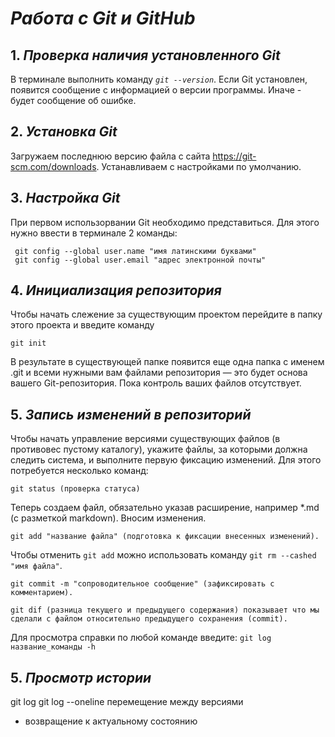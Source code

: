 
# ***Работа с Git и GitHub***

## 1. _Проверка наличия установленного Git_

В терминале выполнить команду 
_`git --version`_.
Если Git  установлен, появится сообщение с информацией о версии программы. Иначе - будет сообщение об ошибке.

## 2. _Установка Git_

Загружаем последнюю версию файла с сайта https://git-scm.com/downloads. Устанавливаем с настройками по умолчанию.


## 3. _Настройка Git_

При первом использорвании Git необходимо представиться. Для этого нужно ввести в терминале 2 команды:
```
 git config --global user.name "имя латинскими буквами"
 git config --global user.email "адрес электронной почты"
 ```

 ## 4. _Инициализация репозитория_

 Чтобы начать слежение за существующим проектом перейдите в папку этого проекта и введите команду
 ```
 git init
 ```
 В результате в существующей папке появится еще одна папка с именем .git и всеми 
нужными вам файлами репозитория — это будет основа вашего Git-репозитория. 
Пока контроль ваших файлов отсутствует.

 ## 5. _Запись изменений в репозиторий_

Чтобы начать управление версиями существующих файлов (в противовес пустому каталогу), укажите файлы, за которыми должна следить система, и выполните 
первую фиксацию изменений. Для этого потребуется несколько команд:
```
git status (проверка статуса)
```
Теперь создаем файл, обязательно указав расширение, например *.md (с разметкой markdown).
Вносим изменения.
```
git add "название файла" (подготовка к фиксации внесенных изменений).
```

 Чтобы отменить `git add` можно использовать команду `git rm --cashed "имя файла"`.
 ```
git commit -m "сопроводительное сообщение" (зафиксировать с комментарием).

git dif (разница текущего и предыдущего содержания) показывает что мы сделали с файлом относительно предыдущего сохранения (commit).
```

Для просмотра справки по  любой команде введите:
`git log название_команды -h`


## 5. _Просмотр истории_

   git log
   git log --oneline
перемещение между версиями
  + возвращение к актуальному состоянию





